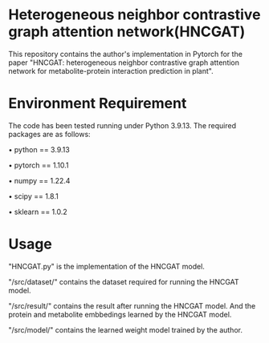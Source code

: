 Heterogeneous neighbor contrastive graph attention network(HNCGAT)
====
This repository contains the author's implementation in Pytorch for the paper "HNCGAT: heterogeneous neighbor contrastive graph attention network for metabolite-protein interaction prediction in plant".

Environment Requirement
===
The code has been tested running under Python 3.9.13. The required packages are as follows:

•	python == 3.9.13

•	pytorch == 1.10.1

•	numpy == 1.22.4

•	scipy == 1.8.1

•	sklearn == 1.0.2


Usage
===
"HNCGAT.py" is the implementation of the HNCGAT model. 

"/src/dataset/" contains the dataset required for running the HNCGAT model.

"/src/result/" contains the result after running the HNCGAT model. And the protein and metabolite embbedings learned by the HNCGAT model.

"/src/model/" contains the learned weight model trained by the author.


